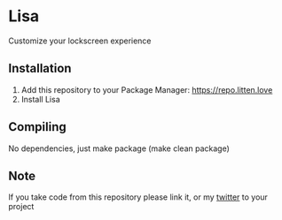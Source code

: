 # Lisa
Customize your lockscreen experience

## Installation
1. Add this repository to your Package Manager: https://repo.litten.love
2. Install Lisa

## Compiling
No dependencies, just make package (make clean package)

## Note
If you take code from this repository please link it, or my [twitter](https://twitter.com/Litteeen) to your project
